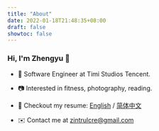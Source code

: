 ```yaml
---
title: "About"
date: 2022-01-18T21:48:35+08:00
draft: false
showtoc: false
---
```


### Hi, I'm Zhengyu 👋

- 👤 Software Engineer at Timi Studios Tencent.

- 📷 Interested in fitness, photography, reading.

- 📄 Checkout my resume: [English](https://raw.githubusercontent.com/ZintrulCre/hugo-site/master/resources/Zhengyu%20Chen%202022%20English.png) / [简体中文](https://raw.githubusercontent.com/ZintrulCre/hugo-site/master/resources/Zhengyu%20Chen%202022%20Chinese.png)

- ✉️ Contact me at <zintrulcre@gmail.com>
